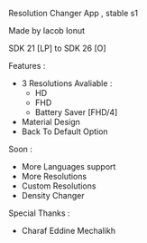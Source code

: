 Resolution Changer App , stable s1

Made by Iacob Ionut

SDK 21 [LP] to SDK 26 [O]

Features :
- 3 Resolutions Avaliable :
     - HD
     - FHD
     - Battery Saver [FHD/4]
- Material Design
- Back To Default Option

Soon : 
- More Languages support
- More Resolutions
- Custom Resolutions
- Density Changer

Special Thanks : 
- Charaf Eddine Mechalikh
